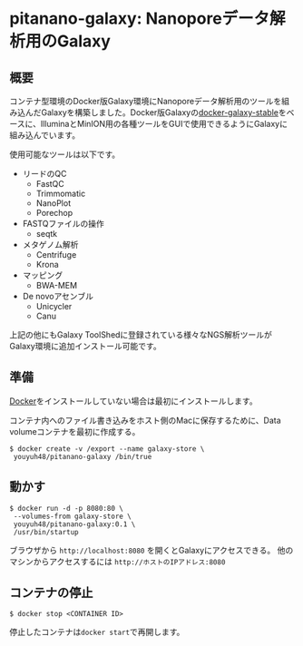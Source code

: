 # pitanano-galaxy: Nanoporeデータ解析用のGalaxy

## 概要

コンテナ型環境のDocker版Galaxy環境にNanoporeデータ解析用のツールを組み込んだGalaxyを構築しました。Docker版Galaxyの[docker-galaxy-stable](https://github.com/bgruening/docker-galaxy-stable)をベースに、IlluminaとMinION用の各種ツールをGUIで使用できるようにGalaxyに組み込んでいます。

使用可能なツールは以下です。

- リードのQC
  - FastQC
  - Trimmomatic
  - NanoPlot
  - Porechop
- FASTQファイルの操作
  - seqtk
- メタゲノム解析
  - Centrifuge
  - Krona
- マッピング
  - BWA-MEM
- De novoアセンブル
  - Unicycler
  - Canu

上記の他にもGalaxy ToolShedに登録されている様々なNGS解析ツールがGalaxy環境に追加インストール可能です。

## 準備

[Docker](https://www.docker.com)をインストールしていない場合は最初にインストールします。

コンテナ内へのファイル書き込みをホスト側のMacに保存するために、Data volumeコンテナを最初に作成する。

```
$ docker create -v /export --name galaxy-store \
 youyuh48/pitanano-galaxy /bin/true
```

## 動かす

```
$ docker run -d -p 8080:80 \
 --volumes-from galaxy-store \
 youyuh48/pitanano-galaxy:0.1 \
 /usr/bin/startup
```

ブラウザから `http://localhost:8080` を開くとGalaxyにアクセスできる。
他のマシンからアクセスするには `http://ホストのIPアドレス:8080`

## コンテナの停止

`$ docker stop <CONTAINER ID>`

停止したコンテナは`docker start`で再開します。
